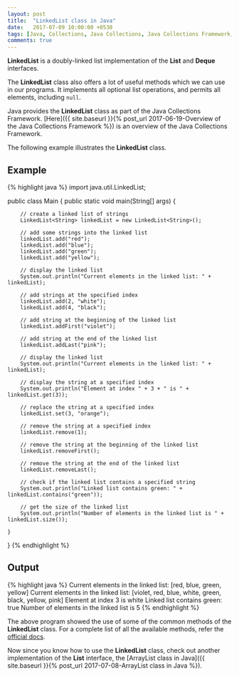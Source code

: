 ```yaml
---
layout: post
title:  "LinkedList class in Java"
date:   2017-07-09 10:00:00 +0530
tags: [Java, Collections, Java Collections, Java Collections Framework, Linked List, LinkedList, LinkedList class]
comments: true
---
```


**LinkedList** is a doubly-linked list implementation of the **List** and **Deque** interfaces.

The **LinkedList** class also offers a lot of useful methods which we can use in our programs. It implements all optional list operations, and permits all elements, including `null`.

Java provides the **LinkedList** class as part of the Java Collections Framework. [Here]({{ site.baseurl }}{% post_url 2017-06-19-Overview of the Java Collections Framework %}) is an overview of the Java Collections Framework.

The following example illustrates the **LinkedList** class.

## Example

{% highlight java %}
import java.util.LinkedList;

public class Main {
    public static void main(String[] args) {

        // create a linked list of strings
        LinkedList<String> linkedList = new LinkedList<String>();

        // add some strings into the linked list
        linkedList.add("red");
        linkedList.add("blue");
        linkedList.add("green");
        linkedList.add("yellow");

        // display the linked list
        System.out.println("Current elements in the linked list: " + linkedList);

        // add strings at the specified index
        linkedList.add(2, "white");
        linkedList.add(4, "black");

        // add string at the beginning of the linked list
        linkedList.addFirst("violet");

        // add string at the end of the linked list
        linkedList.addLast("pink");

        // display the linked list
        System.out.println("Current elements in the linked list: " + linkedList);

        // display the string at a specified index
        System.out.println("Element at index " + 3 + " is " + linkedList.get(3));

        // replace the string at a specified index
        linkedList.set(3, "orange");

        // remove the string at a specified index
        linkedList.remove(1);

        // remove the string at the beginning of the linked list
        linkedList.removeFirst();

        // remove the string at the end of the linked list
        linkedList.removeLast();

        // check if the linked list contains a specified string
        System.out.println("Linked list contains green: " + linkedList.contains("green"));

        // get the size of the linked list
        System.out.println("Number of elements in the linked list is " + linkedList.size());

    }
}
{% endhighlight %}

## Output

{% highlight java %}
Current elements in the linked list: [red, blue, green, yellow]
Current elements in the linked list: [violet, red, blue, white, green, black, yellow, pink]
Element at index 3 is white
Linked list contains green: true
Number of elements in the linked list is 5
{% endhighlight %}

The above program showed the use of some of the common methods of the **LinkedList** class. For a complete list of all the available methods, refer the [official docs].

Now since you know how to use the **LinkedList** class, check out another implementation of the **List** interface, the [ArrayList class in Java]({{ site.baseurl }}{% post_url 2017-07-08-ArrayList class in Java %}).

[official docs]: https://docs.oracle.com/javase/9/docs/api/java/util/LinkedList.html

